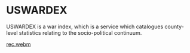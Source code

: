 # USWARDEX

USWARDEX is a war index, which is a service which catalogues county-level
statistics relating to the socio-political continuum.

[rec.webm](https://github.com/user-attachments/assets/55be6864-c84c-400d-b723-418f6f6bba24)
